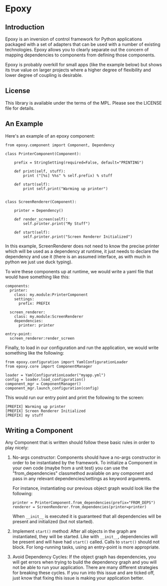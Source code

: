Epoxy
=====

Introduction
------------

Epoxy is an inversion of control framework for Python applications
packaged with a set of adapters that can be used with a number of
existing technologies.  Epoxy allows you to clearly separate out the
concern of mapping dependencies to components from defining those
components.

Epoxy is probably overkill for small apps (like the example below) but
shows its true value on larger projects where a higher degree of
flexibility and lower degree of coupling is desirable.

License
-------

This library is available under the terms of the MPL.  Please see the
LICENSE file for details.

An Example
----------

Here's an example of an epoxy component:

    from epoxy.component import Component, Dependency

    class PrinterComponent(Component):
    
        prefix = StringSetting(required=False, default="PRINTING")

        def print(self, stuff):
            print ("[%s] %%s" % self.prefix) % stuff

        def start(self):
            print self.print("Warming up printer")


    class ScreenRenderer(Component):

        printer = Dependency()

        def render_screen(self):
            self.printer.print("My Stuff")

        def start(self):
            self.printer.print("Screen Renderer Initialized")

In this example, ScreenRenderer does not need to know the precise
printer which will be used as a dependency at runtime, it just needs
to declare the dependency and use it (there is an assumed interface,
as with much in python we just use duck typing).

To wire these components up at runtime, we would write a yaml file
that would have something like this:

    components:
      printer:
        class: my.module:PrinterComponent
        settings:
          prefix: PREFIX

      screen_renderer:
        class: my.module:ScreenRenderer
        dependencies:
          printer: printer

    entry-point:
      screen_renderer:render_screen

Finally, to load in our configuration and run the application, we
would write something like the following:

    from epoxy.configuration import YamlConfigurationLoader
    from epoxy.core import ComponentManager

    loader = YamlConfigurationLoader("myapp.yml")
    config = loader.load_configuration()
    component_mgr = ComponentManager()
    component_mgr.launch_configuration(config)

This would run our entry point and print the following to the screen:

    [PREFIX] Warming up printer
    [PREFIX] Screen Renderer Initialized
    [PREFIX] my stuff

Writing a Component
-------------------

Any Component that is written should follow these basic rules in order
to play nicely:

1.  No-args constructor: Components should have a no-args constructor
    in order to be instantiated by the framework.  To initialize a
    Component in your own code (maybe from a unit test) you can use
    the "from_dependencies" classmethod available on any component and
    pass in any relevant dependencies/settings as keyword arguments.
    
    For instance, instantiating our previous object graph would look
    like the following:
    
        printer = PrinterComponent.from_dependencies(prefix="FROM_DEPS")
        renderer = ScreenRenderer.from_dependencies(printer=printer)

    When ``__init__`` is executed it is guaranteed that all dependencies
    will be present and initialized (but not started).

2.  Implement ``start()`` method: After all objects in the graph are
    instantiated, they will be started.  Like with ``__init__``,
    dependencies will be present and will have had ``start()`` called.
    Calls to ``start()`` should not block.  For long-running tasks, using
    an entry-point is more appropriate.

3.  Avoid Dependency Cycles: If the object graph has dependencies, you
    will get errors when trying to build the dependency graph and you
    will not be able to run your application.  There are many
    different strategies for breaking these cycles.  If you run into
    this issue and are ticked off, just know that fixing this issue is
    making your application better.

